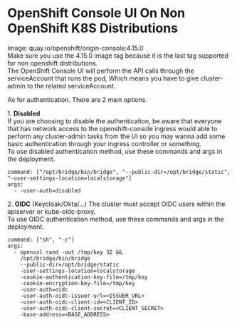 # OpenShift Console UI On Non OpenShift K8S Distributions

Image: quay.io/openshift/origin-console:4.15.0  
Make sure you use the 4.15.0 image tag because it is the last tag supported for non openshift distributions.  
The OpenShift Console UI will perform the API calls through the serviceAccount that runs the pod, Which means you have to give cluster-admin to the related serviceAccount.  

As for authentication. There are 2 main options.

1\. **Disabled**  
If you are choosing to disable the authentication, be aware that everyone that has network access to the openshift-console ingress would able to perform any cluster-admin tasks from the UI so you may wanna add some basic authentication through your ingress controller or something.   
To use disabled authentication method, use these commands and args in the deployment.
```
command: ["/opt/bridge/bin/bridge", "--public-dir=/opt/bridge/static", "-user-settings-location=localstorage"]
args:
  - -user-auth=disabled
```

2\. **OIDC** (Keycloak/Okta/...)
The cluster must accept OIDC users within the apiserver or kube-oidc-proxy.    
To use OIDC authentication method, use these commands and args in the deployment.
```
command: ["sh", "-c"]
args:
  - openssl rand -out /tmp/key 32 &&
    /opt/bridge/bin/bridge
    --public-dir=/opt/bridge/static
    -user-settings-location=localstorage
    -cookie-authentication-key-file=/tmp/key
    -cookie-encryption-key-file=/tmp/key
    -user-auth=oidc
    -user-auth-oidc-issuer-url=<ISSUER_URL>
    -user-auth-oidc-client-id=<CLIENT_ID>
    -user-auth-oidc-client-secret=<CLIENT_SECRET>
    -base-address=<BASE_ADDRESS>
```
